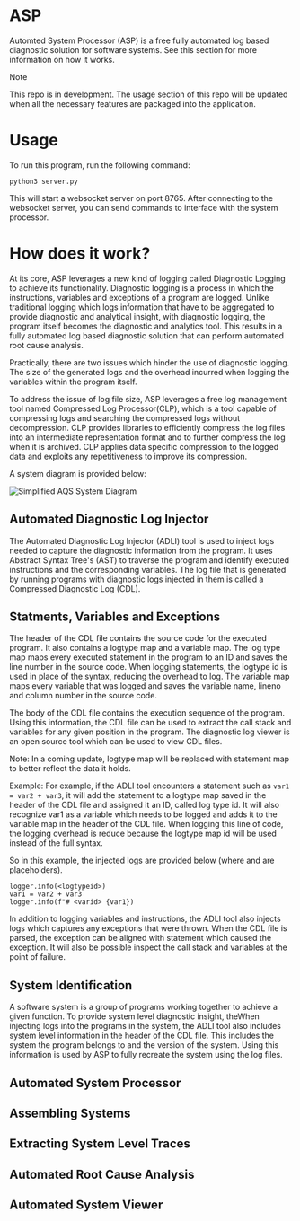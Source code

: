 # ASP
Automted System Processor (ASP) is a free fully automated log based diagnostic solution for software systems. See this section for more information on how it works.

> [!NOTE]  
> This repo is in development. The usage section of this repo will be updated when all the necessary features are packaged into the application. 

# Usage
To run this program, run the following command:
  ```shell
  python3 server.py
  ```
This will start a websocket server on port 8765. After connecting to the websocket server, you can send commands to interface with the system processor. 

# How does it work?

At its core, ASP leverages a new kind of logging called Diagnostic Logging to achieve its functionality. Diagnostic logging is a process in which the instructions, variables and exceptions of a program are logged. Unlike traditional logging which logs information that have to be aggregated to provide diagnostic and analytical insight, with diagnostic logging, the program itself becomes the diagnostic and analytics tool. This results in a fully automated log based diagnostic solution that can perform automated root cause analysis.

Practically, there are two issues which hinder the use of diagnostic logging. The size of the generated logs and the overhead incurred when logging the variables within the program itself.

To address the issue of log file size, ASP leverages a free log management tool named Compressed Log Processor(CLP), which is a tool capable of compressing logs and searching the compressed logs without decompression. CLP provides libraries to efficiently compress the log files into an intermediate representation format and to further compress the log when it is archived. CLP applies data specific compression to the logged data and exploits any repetitiveness to improve its compression.

A system diagram is provided below:

![Simplified AQS System Diagram](docs/Simplified_System_Diagram_ASP.jpg)

## Automated Diagnostic Log Injector

The Automated Diagnostic Log Injector (ADLI) tool is used to inject logs needed to capture the diagnostic information from the program. It uses Abstract Syntax Tree's (AST) to traverse the program and identify executed instructions and the corresponding variables. The log file that is generated by running programs with diagnostic logs injected in them is called a Compressed Diagnostic Log (CDL). 

## Statments, Variables and Exceptions

The header of the CDL file contains the source code for the executed program. It also contains a logtype map and a variable map. The log type map maps every executed statement in the program to an ID and saves the line number in the source code. When logging statements, the logtype id is used in place of the syntax, reducing the overhead to log. The variable map maps every variable that was logged and saves the variable name, lineno and column number in the source code. 

The body of the CDL file contains the execution sequence of the program. Using this information, the CDL file can be used to extract the call stack and variables for any given position in the program. The diagnostic log viewer is an open source tool which can be used to view CDL files.

Note: In a coming update, logtype map will be replaced with statement map to better reflect the data it holds. 

Example:
For example, if the ADLI tool encounters a statement such as `var1 = var2 + var3`, it will add the statement to a logtype map saved in the header of the CDL file and assigned it an ID, called log type id. It will also recognize var1 as a variable which needs to be logged and adds it to the variable map in the header of the CDL file. When logging this line of code, the logging overhead is reduce because the logtype map id will be used instead of the full syntax. 

So in this example, the injected logs are provided below (where <logtypeid> and <varid> are placeholders).
```
logger.info(<logtypeid>)
var1 = var2 + var3
logger.info(f"# <varid> {var1})
```

In addition to logging variables and instructions, the ADLI tool also injects logs which captures any exceptions that were thrown. When the CDL file is parsed, the exception can be aligned with statement which caused the exception. It will also be possible inspect the call stack and variables at the point of failure. 

## System Identification

A software system is a group of programs working together to achieve a given function. To provide system level diagnostic insight, theWhen injecting logs into the programs in the system, the ADLI tool also includes system level information in the header of the CDL file. This includes the system the program belongs to and the version of the system. Using this information is used by ASP to fully recreate the system using the log files. 


## Automated System Processor


## Assembling Systems

## Extracting System Level Traces

## Automated Root Cause Analysis

## Automated System Viewer

